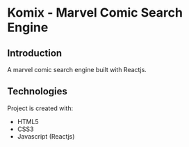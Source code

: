# Komix - Marvel Comic Search Engine


## Introduction
A marvel comic search engine built with Reactjs.

## Technologies
Project is created with:
* HTML5
* CSS3
* Javascript (Reactjs)


